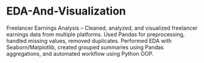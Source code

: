 # EDA-And-Visualization
Freelancer Earnings Analysis – Cleaned, analyzed, and visualized freelancer earnings data from multiple platforms. Used Pandas for preprocessing, handled missing values, removed duplicates. Performed EDA with Seaborn/Matplotlib, created grouped summaries using Pandas aggregations, and automated workflow using Python OOP.
